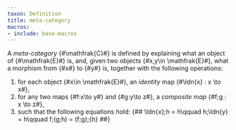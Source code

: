 ```yaml
---
taxon: Definition
title: meta-category
macros:
- include: base-macros
---
```


A *meta-category* {#\mathfrak{C}#} is defined by explaining what
an object of {#\mathfrak{E}#} is, and, given two objects {#x,y\in \mathfrak{E}#},
what a morphism from {#x#} to {#y#} is, together with the following operations:

1. for each object {#x\in \mathfrak{E}#}, an *identity* map {#\Idn{x} : x \to x#},
2. for any two maps {#f:x\to y#} and {#g:y\to z#}, a *composite map* {#f;g : x \to z#},
3. such that the following equations hold:
{##
  \Idn{x};h = h\qquad
  h;\Idn{y} = h\qquad
  f;(g;h) = (f;g);{h}
##}
